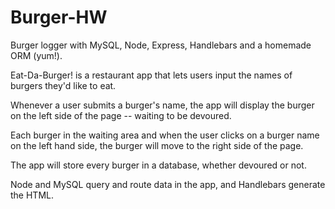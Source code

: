 # Burger-HW

Burger logger with MySQL, Node, Express, Handlebars and a homemade ORM (yum!).

Eat-Da-Burger! is a restaurant app that lets users input the names of burgers they'd like to eat.

Whenever a user submits a burger's name, the app will display the burger on the left side of the page -- waiting to be devoured.

Each burger in the waiting area and when the user clicks on a burger name on the left hand side, the burger will move to the right side of the page.

The app will store every burger in a database, whether devoured or not.

Node and MySQL query and route data in the app, and Handlebars generate the HTML. 

